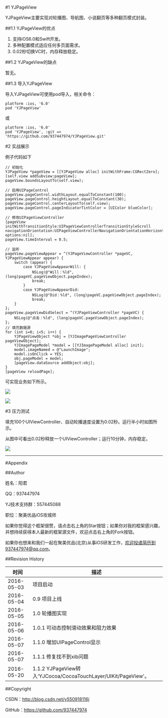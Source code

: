 #1 YJPageView

YJPageView主要实现对轮播图、导航图、小说翻页等多种翻页模式封装。

##1.1 YJPageView的优点

1. 支持iOS6.0和Swift开发。
2. 多种配置模式适应任何多页面需求。
3. 0.02秒切换VC时，内存释放稳定。

##1.2 YJPageView的缺点

暂无。

##1.3 导入YJPageView

导入YJPageView可使用pod导入，相关命令：

```pod
platform :ios, '6.0'
pod 'YJPageView'
```

或

```pod
platform :ios, '6.0'
pod 'YJPageView', :git => 'https://github.com/937447974/YJPageView.git'
```

#2 实战展示

例子代码如下

```objc
// 初始化
YJPageView *pageView = [[YJPageView alloc] initWithFrame:CGRectZero];
[self.view addSubview:pageView];
pageView.boundsLayoutTo(self.view); 
    
// 启用UIPageControl
pageView.pageControl.widthLayout.equalToConstant(100);
pageView.pageControl.heightLayout.equalToConstant(30);
pageView.pageControl.centerLayoutTo(self.view);
pageView.pageControl.pageIndicatorTintColor = [UIColor blueColor];
    
// 修改UIPageViewController
[pageView initWithTransitionStyle:UIPageViewControllerTransitionStyleScroll navigationOrientation:UIPageViewControllerNavigationOrientationHorizontal options:nil];
pageView.timeInterval = 0.5; 

// 监听
pageView.pageViewAppear = ^(YJPageViewController *pageVC, YJPageViewAppear appear) {
    switch (appear) {
        case YJPageViewAppearWill: {
            NSLog(@"Will：%ld", (long)pageVC.pageViewObject.pageIndex);
            break;
        }
        case YJPageViewAppearDid:
            NSLog(@"Did：%ld", (long)pageVC.pageViewObject.pageIndex);
            break;
    }
};
pageView.pageViewDidSelect = ^(YJPageViewController *pageVC) {
    NSLog(@"点击：%ld", (long)pageVC.pageViewObject.pageIndex);
};
// 填充数据源
for (int i=0; i<5; i++) {
    YJPageViewObject *obj = [YJImagePageViewController pageViewObject];
    YJImagePageModel *model = [[YJImagePageModel alloc] init];
    model.imageNamed = @"LaunchImage";
    model.isOnClick = YES;
    obj.pageModel = model;
    [pageView.dataSource addObject:obj];
}
[pageView reloadPage];
```

可实现业务如下所示。

![](https://raw.githubusercontent.com/937447974/Blog/master/Resources/2016050701.jpg)

![](https://raw.githubusercontent.com/937447974/Blog/master/Resources/2016050702.jpg)

#3 压力测试

填充100个UIViewController、自动轮播速度设置为0.02秒。运行半小时如图所示。

从图中可看出0.02秒释放一个UIViewController；运行10分钟，内存稳定。

![](https://raw.githubusercontent.com/937447974/Blog/master/Resources/2016050703.png)

----------

#<a id="Appendix">Appendix

##Author

姓名：阳君

QQ：937447974

YJ技术支持群：557445088

职位：聚美优品iOS攻城师

如果你觉得这个框架很赞，请点击右上角的Star按钮；如果你对我的框架感兴趣，并想持续获得本人最新的框架源文件，欢迎点击右上角的Fork按钮。

如果你也想来和我们一起在聚美优品(北京)从事iOS研发工作，欢迎投递简历到937447974@qq.com。

##Revision History

| 时间 | 描述 |
| ---- | ---- |
| 2016-05-03 | 项目启动 |
| 2016-05-04 | 0.9 项目上线 |
| 2016-05-05 | 1.0 轮播图实现 |
| 2016-05-06 | 1.0.1 可动态控制滑动效果和阻力效果 |
| 2016-05-07 | 1.1.0 增加UIPageControl显示 |
| 2016-05-07 | 1.1.1 修复找不到xib问题 |
| 2016-05-20 | 1.1.2 YJPageView转入‘YJCocoa/CocoaTouchLayer/UIKit/PageView'。|

##Copyright

CSDN：http://blog.csdn.net/y550918116j

GitHub：https://github.com/937447974